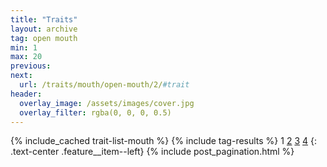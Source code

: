 ```yaml
---
title: "Traits"
layout: archive
tag: open mouth
min: 1
max: 20
previous:
next:
  url: /traits/mouth/open-mouth/2/#trait
header:
  overlay_image: /assets/images/cover.jpg
  overlay_filter: rgba(0, 0, 0, 0.5)
---
```

{% include_cached trait-list-mouth %}
{% include tag-results %}
1 [2](/traits/mouth/open-mouth/2/#trait) [3](/traits/mouth/open-mouth/3/#trait) [4](/traits/mouth/open-mouth/4/#trait) 
{: .text-center .feature__item--left}
{% include post_pagination.html %}
